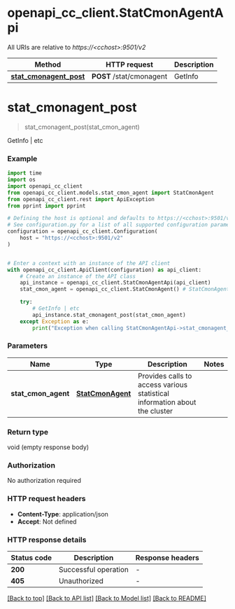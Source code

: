 # openapi_cc_client.StatCmonAgentApi

All URIs are relative to *https://&lt;cchost&gt;:9501/v2*

Method | HTTP request | Description
------------- | ------------- | -------------
[**stat_cmonagent_post**](StatCmonAgentApi.md#stat_cmonagent_post) | **POST** /stat/cmonagent | GetInfo | etc


# **stat_cmonagent_post**
> stat_cmonagent_post(stat_cmon_agent)

GetInfo | etc

### Example

```python
import time
import os
import openapi_cc_client
from openapi_cc_client.models.stat_cmon_agent import StatCmonAgent
from openapi_cc_client.rest import ApiException
from pprint import pprint

# Defining the host is optional and defaults to https://<cchost>:9501/v2
# See configuration.py for a list of all supported configuration parameters.
configuration = openapi_cc_client.Configuration(
    host = "https://<cchost>:9501/v2"
)


# Enter a context with an instance of the API client
with openapi_cc_client.ApiClient(configuration) as api_client:
    # Create an instance of the API class
    api_instance = openapi_cc_client.StatCmonAgentApi(api_client)
    stat_cmon_agent = openapi_cc_client.StatCmonAgent() # StatCmonAgent | Provides calls to access various statistical information about the cluster

    try:
        # GetInfo | etc
        api_instance.stat_cmonagent_post(stat_cmon_agent)
    except Exception as e:
        print("Exception when calling StatCmonAgentApi->stat_cmonagent_post: %s\n" % e)
```



### Parameters

Name | Type | Description  | Notes
------------- | ------------- | ------------- | -------------
 **stat_cmon_agent** | [**StatCmonAgent**](StatCmonAgent.md)| Provides calls to access various statistical information about the cluster | 

### Return type

void (empty response body)

### Authorization

No authorization required

### HTTP request headers

 - **Content-Type**: application/json
 - **Accept**: Not defined

### HTTP response details
| Status code | Description | Response headers |
|-------------|-------------|------------------|
**200** | Successful operation |  -  |
**405** | Unauthorized |  -  |

[[Back to top]](#) [[Back to API list]](../README.md#documentation-for-api-endpoints) [[Back to Model list]](../README.md#documentation-for-models) [[Back to README]](../README.md)

